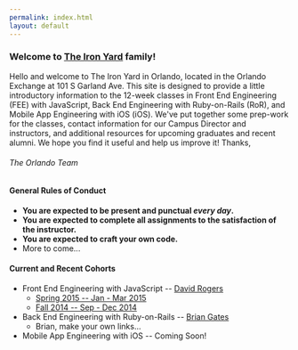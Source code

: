 ```yaml
---
permalink: index.html
layout: default
---
```

### Welcome to [The Iron Yard](http://theironyard.com) family!

Hello and welcome to The Iron Yard in Orlando, located in the Orlando Exchange at 101 S Garland Ave. This site is designed to provide a little introductory information to the 12-week classes in Front End Engineering (FEE) with JavaScript, Back End Engineering with Ruby-on-Rails (RoR), and Mobile App Engineering with iOS (iOS). We've put together some prep-work for the classes, contact information for our Campus Director and instructors, and additional resources for upcoming graduates and recent alumni. We hope you find it useful and help us improve it! Thanks,

###### The Orlando Team

#### General Rules of Conduct

* **You are expected to be present and punctual _every day_.**
* **You are expected to complete all assignments to the satisfaction of the instructor.**
* **You are expected to craft your own code.**
* More to come...

#### Current and Recent Cohorts

* Front End Engineering with JavaScript -- [David Rogers](http://github.com/al-the-x)
    * [Spring 2015 -- Jan - Mar 2015](http://github.com/theironyard--orlando/fee--2015--spring)
    * [Fall 2014 -- Sep - Dec 2014](http://github.com/theironyard--orlando/fee--2014--fall)
* Back End Engineering with Ruby-on-Rails -- [Brian Gates](http://github.com/bgates)
    * Brian, make your own links...
* Mobile App Engineering with iOS -- Coming Soon!
